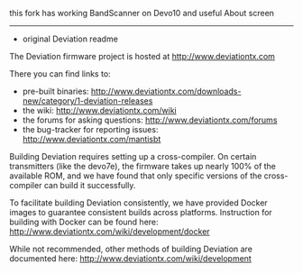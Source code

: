
this fork has working BandScanner on Devo10 and useful About screen

________
* original Deviation readme

The Deviation firmware project is hosted at http://www.deviationtx.com

There you can find links to:
  * pre-built binaries: http://www.deviationtx.com/downloads-new/category/1-deviation-releases
  * the wiki: http://www.deviationtx.com/wiki
  * the forums for asking questions: http://www.deviationtx.com/forums
  * the bug-tracker for reporting issues: http://www.deviationtx.com/mantisbt

Building Deviation requires setting up a cross-compiler.  On certain
transmitters (like the devo7e), the firmware takes up nearly 100% of the
available ROM, and we have found that only specific versions of the
cross-compiler can build it successfully.

To facilitate building Deviation consistently, we have provided Docker images
to guarantee consistent builds across platforms.  Instruction for building with
Docker can be found here: http://www.deviationtx.com/wiki/development/docker

While not recommended, other methods of building Deviation are documented
here: http://www.deviationtx.com/wiki/development
